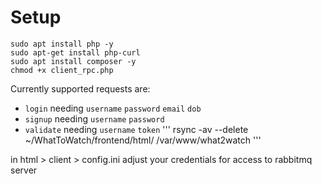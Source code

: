 # Setup

```
sudo apt install php -y
sudo apt-get install php-curl
sudo apt install composer -y
chmod +x client_rpc.php
```

Currently supported requests are:
- `login` needing `username` `password` `email` `dob`
- `signup` needing `username` `password`
- `validate` needing `username` `token`
''' rsync -av --delete ~/WhatToWatch/frontend/html/ /var/www/what2watch '''

in html > client > config.ini adjust your credentials for access to rabbitmq server